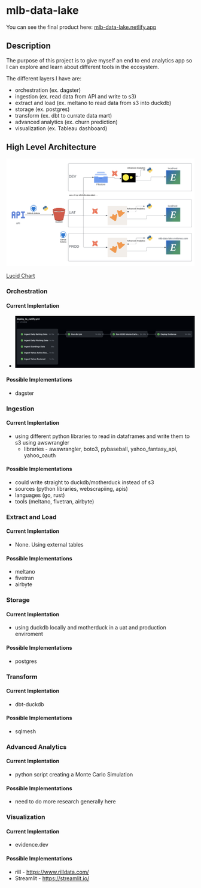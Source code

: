 # mlb-data-lake

You can see the final product here: [mlb-data-lake.netlify.app](https://mlb-data-lake.netlify.app)

## Description

The purpose of this project is to give myself an end to end analytics app so I can explore and learn about different tools in the ecosystem. 

The different layers I have are:

* orchestration (ex. dagster)
* ingestion (ex. read data from API and write to s3)
* extract and load (ex. meltano to read data from s3 into duckdb)
* storage (ex. postgres)
* transform (ex. dbt to currate data mart)
* advanced analytics (ex. churn prediction)
* visualization (ex. Tableau dashboard)

## High Level Architecture
![high level architecture](./images/high-level-architecture-diagram.png)

[Lucid Chart](https://lucid.app/lucidchart/64b88329-46d6-4283-b875-fea82e9b328a/edit?view_items=DHbh.MwD~tuD&invitationId=inv_aec05db6-afbd-4dc8-831b-353bb2e5a6ce)

### Orchestration

#### Current Implentation

* ![GitHub Actions orchestration](./images/github-action-orchestration.png)

#### Possible Implementations

* dagster

### Ingestion

#### Current Implentation

* using different python libraries to read in dataframes and write them to s3 using awswrangler
    * libraries - awswrangler, boto3, pybaseball, yahoo_fantasy_api, yahoo_oauth

#### Possible Implementations

* could write straight to duckdb/motherduck instead of s3
* sources (python libraries, webscrapiing, apis)
* languages (go, rust)
* tools (meltano, fivetran, airbyte)

### Extract and Load

#### Current Implentation

* None. Using external tables

#### Possible Implementations

* meltano
* fivetran
* airbyte

### Storage

#### Current Implentation

* using duckdb locally and motherduck in a uat and production enviroment

#### Possible Implementations

* postgres

### Transform

#### Current Implentation

* dbt-duckdb

#### Possible Implementations

* sqlmesh

### Advanced Analytics

#### Current Implentation

* python script creating a Monte Carlo Simulation 

#### Possible Implementations

* need to do more research generally here

### Visualization

#### Current Implentation

* evidence.dev

#### Possible Implementations

* rill - https://www.rilldata.com/
* Streamlit - https://streamlit.io/




